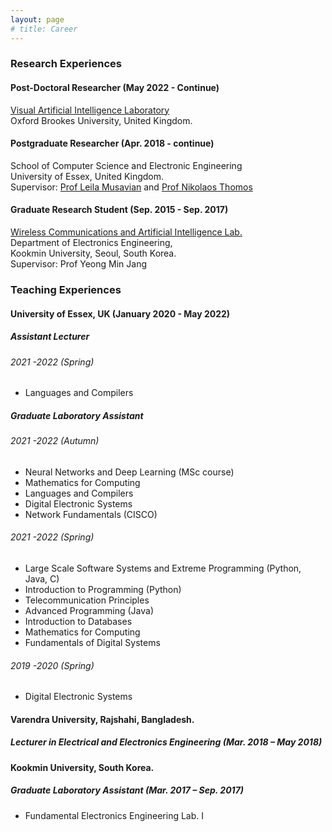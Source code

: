 ```yaml
---
layout: page
# title: Career
---
```


### Research Experiences
#### Post-Doctoral Researcher (May 2022 - Continue)
[Visual Artificial Intelligence Laboratory](https://cms.brookes.ac.uk/staff/FabioCuzzolin/)  
Oxford Brookes University, United Kingdom.

  
#### Postgraduate Researcher (Apr. 2018 - continue)
School of Computer Science and Electronic Engineering  
University of Essex, United Kingdom.  
Supervisor: [Prof Leila Musavian](https://www.essex.ac.uk/people/musav85708/leila-musavian) and [Prof Nikolaos Thomos](https://www.essex.ac.uk/people/thomo13706/nikolaos-thomos)


#### Graduate Research Student (Sep. 2015 - Sep. 2017)
[Wireless Communications and Artificial Intelligence Lab.](http://wireless.kookmin.ac.kr/#)  
Department of Electronics Engineering,  
Kookmin University, Seoul, South Korea.  
Supervisor: Prof Yeong Min Jang
  
  
### Teaching Experiences

#### University of Essex, UK (January 2020 - May 2022)
##### Assistant Lecturer
###### 2021 -2022 (Spring)
* Languages and Compilers 

##### Graduate Laboratory Assistant
###### 2021 -2022 (Autumn)
* Neural Networks and Deep Learning (MSc course)
* Mathematics for Computing
* Languages and Compilers 
* Digital Electronic Systems
* Network Fundamentals (CISCO)

###### 2021 -2022 (Spring)
* Large Scale Software Systems and Extreme Programming (Python, Java, C)
* Introduction to Programming (Python)
* Telecommunication Principles
* Advanced Programming (Java)
* Introduction to Databases
* Mathematics for Computing
* Fundamentals of Digital Systems

###### 2019 -2020 (Spring)
* Digital Electronic Systems


#### Varendra University, Rajshahi, Bangladesh. 
##### Lecturer in Electrical and Electronics Engineering (Mar. 2018 – May 2018)

#### **Kookmin University, South Korea.** 
##### Graduate Laboratory Assistant (Mar. 2017 – Sep. 2017)  
* Fundamental Electronics Engineering Lab. I
